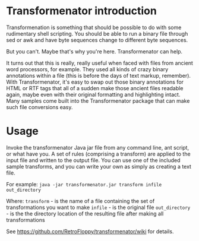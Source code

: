 # Transformenator introduction

Transformenation is something that should be possible to do with some rudimentary shell scripting. You should be able to run a binary file through sed or awk and have byte sequences change to different byte sequences.

But you can't. Maybe that's why you're here. Transformenator can help.

It turns out that this is really, really useful when faced with files from ancient word processors, for example.  They used all kinds of crazy binary annotations within a file (this is before the days of text markup, remember).  With Transformenator, it's easy to swap out those binary annotations for HTML or RTF tags that all of a sudden make those ancient files readable again, maybe even with their original formatting and highlighting intact.  Many samples come built into the Transformenator package that can make such file conversions easy.

# Usage

Invoke the transformenator Java jar file from any command line, ant script, or what have you. A set of rules (comprising a transform) are applied to the input file and written to the output file. You can use one of the included sample transforms, and you can write your own as simply as creating a text file.

For example:
```java -jar transformenator.jar transform infile out_directory```

Where:
`transform` - is the name of a file containing the set of transformations you want to make
`infile` - is the original file
`out_directory` - is the the directory location of the resulting file after making all transformations 

See https://github.com/RetroFloppy/transformenator/wiki for details.

